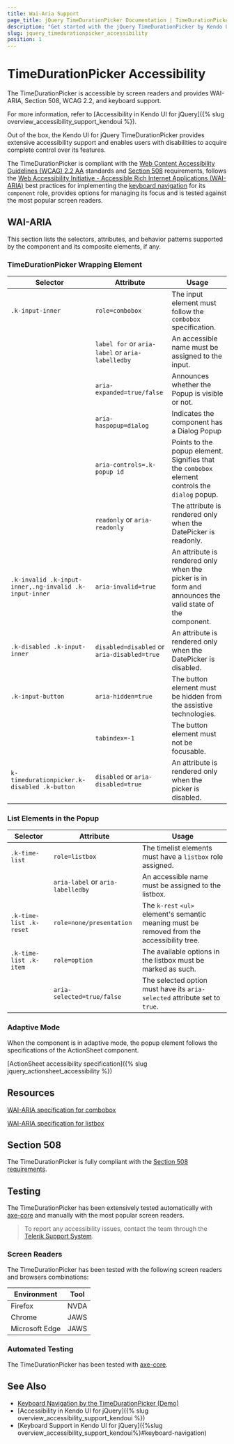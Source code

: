 ```yaml
---
title: Wai-Aria Support
page_title: jQuery TimeDurationPicker Documentation | TimeDurationPicker Accessibility
description: "Get started with the jQuery TimeDurationPicker by Kendo UI and learn about its accessibility support for WAI-ARIA, Section 508, and WCAG 2.2."
slug: jquery_timedurationpicker_accessibility
position: 1
---
```


# TimeDurationPicker Accessibility

The TimeDurationPicker is accessible by screen readers and provides WAI-ARIA, Section 508, WCAG 2.2, and keyboard support.

 For more information, refer to [Accessibility in Kendo UI for jQuery]({% slug overview_accessibility_support_kendoui %}).




Out of the box, the Kendo UI for jQuery TimeDurationPicker provides extensive accessibility support and enables users with disabilities to acquire complete control over its features.


The TimeDurationPicker is compliant with the [Web Content Accessibility Guidelines (WCAG) 2.2 AA](https://www.w3.org/TR/WCAG22/) standards and [Section 508](https://www.section508.gov/) requirements, follows the [Web Accessibility Initiative - Accessible Rich Internet Applications (WAI-ARIA)](https://www.w3.org/WAI/ARIA/apg/) best practices for implementing the [keyboard navigation](#keyboard-navigation) for its `component` role, provides options for managing its focus and is tested against the most popular screen readers.

## WAI-ARIA


This section lists the selectors, attributes, and behavior patterns supported by the component and its composite elements, if any.

### TimeDurationPicker Wrapping Element

| Selector | Attribute | Usage |
| -------- | --------- | ----- |
| `.k-input-inner` | `role=combobox` | The input element must follow the `combobox` specification. |
|  | `label for` or `aria-label` or `aria-labelledby` | An accessible name must be assigned to the input. |
|  | `aria-expanded=true/false` | Announces whether the Popup is visible or not. |
|  | `aria-haspopup=dialog` | Indicates the component has a Dialog Popup |
|  | `aria-controls=.k-popup id` | Points to the popup element. Signifies that the `combobox` element controls the `dialog` popup. |
|  | `readonly` or `aria-readonly` | The attribute is rendered only when the DatePicker is readonly. |
| `.k-invalid .k-input-inner,.ng-invalid .k-input-inner` | `aria-invalid=true` | An attribute is rendered only when the picker is in form and announces the valid state of the component. |
| `.k-disabled .k-input-inner` | `disabled=disabled` or `aria-disabled=true` | An attribute is rendered only when the DatePicker is disabled. |
| `.k-input-button` | `aria-hidden=true` | The button element must be hidden from the assistive technologies. |
|  | `tabindex=-1` | The button element must not be focusable. |
| `k-timedurationpicker.k-disabled .k-button` | `disabled` or `aria-disabled=true` | An attribute is rendered only when the picker is disabled. |

### List Elements in the Popup

| Selector | Attribute | Usage |
| -------- | --------- | ----- |
| `.k-time-list` | `role=listbox` | The timelist elements must have a `listbox` role assigned. |
|  | `aria-label` or `aria-labelledby` | An accessible name must be assigned to the listbox. |
| `.k-time-list .k-reset` | `role=none/presentation` | The `k-rest` `<ul>` element's semantic meaning must be removed from the accessibility tree. |
| `.k-time-list .k-item` | `role=option` | The available options in the listbox must be marked as such. |
|  | `aria-selected=true/false` | The selected option must have its `aria-selected` attribute set to `true`. |

### Adaptive Mode


When the component is in adaptive mode, the popup element follows the specifications of the ActionSheet component.

[ActionSheet accessibility specification]({% slug jquery_actionsheet_accessibility %})

## Resources

[WAI-ARIA specification for combobox](https://www.w3.org/TR/wai-aria-1.2/#combobox)

[WAI-ARIA specification for listbox](https://www.w3.org/TR/wai-aria-1.2/#listbox)

## Section 508


The TimeDurationPicker is fully compliant with the [Section 508 requirements](http://www.section508.gov/).

## Testing


The TimeDurationPicker has been extensively tested automatically with [axe-core](https://github.com/dequelabs/axe-core) and manually with the most popular screen readers.

> To report any accessibility issues, contact the team through the [Telerik Support System](https://www.telerik.com/account/support-center).

### Screen Readers


The TimeDurationPicker has been tested with the following screen readers and browsers combinations:

| Environment | Tool |
| ----------- | ---- |
| Firefox | NVDA |
| Chrome | JAWS |
| Microsoft Edge | JAWS |



### Automated Testing
The TimeDurationPicker has been tested with [axe-core](https://github.com/dequelabs/axe-core).
## See Also
* [Keyboard Navigation by the TimeDurationPicker (Demo)](https://demos.telerik.com/kendo-ui/timedurationpicker/keyboard-navigation)
* [Accessibility in Kendo UI for jQuery]({% slug overview_accessibility_support_kendoui %})
* [Keyboard Support in Kendo UI for jQuery]({%slug overview_accessibility_support_kendoui%}#keyboard-navigation)